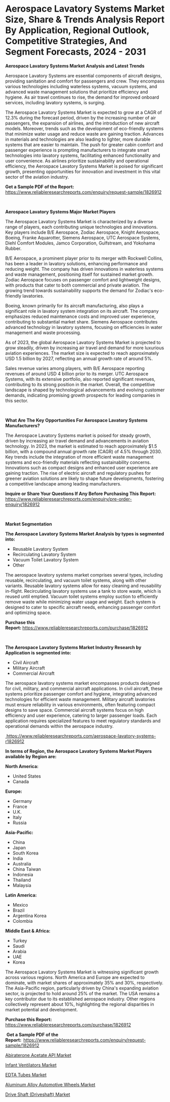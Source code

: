 <p><h1>Aerospace Lavatory Systems Market Size, Share & Trends Analysis Report By Application, Regional Outlook, Competitive Strategies, And Segment Forecasts, 2024 - 2031</h1></p><p><strong>Aerospace Lavatory Systems Market Analysis and Latest Trends</strong></p>
<p><p>Aerospace Lavatory Systems are essential components of aircraft designs, providing sanitation and comfort for passengers and crew. They encompass various technologies including waterless systems, vacuum systems, and advanced waste management solutions that prioritize efficiency and hygiene. As air travel continues to rise, the demand for improved onboard services, including lavatory systems, is surging. </p><p>The Aerospace Lavatory Systems Market is expected to grow at a CAGR of 12.3% during the forecast period, driven by the increasing number of air passengers, the expansion of airlines, and the introduction of new aircraft models. Moreover, trends such as the development of eco-friendly systems that minimize water usage and reduce waste are gaining traction. Advances in materials and technologies are also leading to lighter, more durable systems that are easier to maintain. The push for greater cabin comfort and passenger experience is prompting manufacturers to integrate smart technologies into lavatory systems, facilitating enhanced functionality and user convenience. As airlines prioritize sustainability and operational efficiency, the Aerospace Lavatory Systems Market is poised for significant growth, presenting opportunities for innovation and investment in this vital sector of the aviation industry.</p></p>
<p><strong>Get a Sample PDF of the Report:&nbsp;</strong> <a href="https://www.reliableresearchreports.com/enquiry/request-sample/1826912?utm_campaign=40&utm_medium=2&utm_source=Github&utm_content=ia&utm_term=04112024&utm_id=aerospace-lavatory-systems">https://www.reliableresearchreports.com/enquiry/request-sample/1826912</a></p>
<p>&nbsp;</p>
<p><strong>Aerospace Lavatory Systems Major Market Players</strong></p>
<p><p>The Aerospace Lavatory Systems Market is characterized by a diverse range of players, each contributing unique technologies and innovations. Key players include B/E Aerospace, Zodiac Aerospace, Knight Aerospace, Boeing, Franke Aquarotter, Siemens Aerospace, UTC Aerospace Systems, Diehl Comfort Modules, Jamco Corporation, Gulfstream, and Yokohama Rubber.</p><p>B/E Aerospace, a prominent player prior to its merger with Rockwell Collins, has been a leader in lavatory solutions, enhancing performance and reducing weight. The company has driven innovations in waterless systems and waste management, positioning itself for sustained market growth. Zodiac Aerospace focuses on passenger comfort and lightweight designs, with products that cater to both commercial and private aviation. The growing trend towards sustainability supports the demand for Zodiac's eco-friendly lavatories.</p><p>Boeing, known primarily for its aircraft manufacturing, also plays a significant role in lavatory system integration on its aircraft. The company emphasizes reduced maintenance costs and improved user experience, contributing to substantial market share. Siemens Aerospace contributes advanced technology in lavatory systems, focusing on efficiencies in water management and waste processing.</p><p>As of 2023, the global Aerospace Lavatory Systems Market is projected to grow steadily, driven by increasing air travel and demand for more luxurious aviation experiences. The market size is expected to reach approximately USD 1.5 billion by 2027, reflecting an annual growth rate of around 5%.</p><p>Sales revenue varies among players, with B/E Aerospace reporting revenues of around USD 4 billion prior to its merger. UTC Aerospace Systems, with its extensive portfolio, also reported significant revenues, contributing to its strong position in the market. Overall, the competitive landscape is shaped by technological advancements and evolving customer demands, indicating promising growth prospects for leading companies in this sector.</p></p>
<p>&nbsp;</p>
<p><strong>What Are The Key Opportunities For Aerospace Lavatory Systems Manufacturers?</strong></p>
<p><p>The Aerospace Lavatory Systems market is poised for steady growth, driven by increasing air travel demand and advancements in aviation technology. In 2023, the market is estimated to reach approximately $1.5 billion, with a compound annual growth rate (CAGR) of 4.5% through 2030. Key trends include the integration of more efficient waste management systems and eco-friendly materials reflecting sustainability concerns. Innovations such as compact designs and enhanced user experience are gaining traction. The rise of electric aircraft and regulatory pushes for greener aviation solutions are likely to shape future developments, fostering a competitive landscape among leading manufacturers.</p></p>
<p><strong>Inquire or Share Your Questions If Any Before Purchasing This Report:</strong> <a href="https://www.reliableresearchreports.com/enquiry/pre-order-enquiry/1826912?utm_campaign=40&utm_medium=2&utm_source=Github&utm_content=ia&utm_term=04112024&utm_id=aerospace-lavatory-systems">https://www.reliableresearchreports.com/enquiry/pre-order-enquiry/1826912</a></p>
<p>&nbsp;</p>
<p><strong>Market Segmentation</strong></p>
<p><strong>The Aerospace Lavatory Systems Market Analysis by types is segmented into:</strong></p>
<p><ul><li>Reusable Lavatory System</li><li>Recirculating Lavatory System</li><li>Vacuum Toilet Lavatory System</li><li>Other</li></ul></p>
<p><p>The aerospace lavatory systems market comprises several types, including reusable, recirculating, and vacuum toilet systems, along with other variants. Reusable lavatory systems allow for easy cleaning and reusability in-flight. Recirculating lavatory systems use a tank to store waste, which is reused until emptied. Vacuum toilet systems employ suction to efficiently remove waste while minimizing water usage and weight. Each system is designed to cater to specific aircraft needs, enhancing passenger comfort and optimizing space.</p></p>
<p><strong>Purchase this Report:&nbsp;</strong><a href="https://www.reliableresearchreports.com/purchase/1826912?utm_campaign=40&utm_medium=2&utm_source=Github&utm_content=ia&utm_term=04112024&utm_id=aerospace-lavatory-systems">https://www.reliableresearchreports.com/purchase/1826912</a></p>
<p>&nbsp;</p>
<p><strong>The Aerospace Lavatory Systems Market Industry Research by Application is segmented into:</strong></p>
<p><ul><li>Civil Aircraft</li><li>Military Aircraft</li><li>Commercial Aircraft</li></ul></p>
<p><p>The aerospace lavatory systems market encompasses products designed for civil, military, and commercial aircraft applications. In civil aircraft, these systems prioritize passenger comfort and hygiene, integrating advanced technologies for efficient waste management. Military aircraft lavatories must ensure reliability in various environments, often featuring compact designs to save space. Commercial aircraft systems focus on high efficiency and user experience, catering to larger passenger loads. Each application requires specialized features to meet regulatory standards and operational demands within the aerospace industry.</p></p>
<p><a href="https://www.reliableresearchreports.com/aerospace-lavatory-systems-r1826912?utm_campaign=40&utm_medium=2&utm_source=Github&utm_content=ia&utm_term=04112024&utm_id=aerospace-lavatory-systems">&nbsp;https://www.reliableresearchreports.com/aerospace-lavatory-systems-r1826912</a></p>
<p><strong>In terms of Region, the Aerospace Lavatory Systems Market Players available by Region are:</strong></p>
<p>
    <p> <strong> North America: </strong>
        <ul>
            <li>United States</li>
            <li>Canada</li>
        </ul>
        </p> 
    <p> <strong> Europe: </strong>
        <ul>
            <li>Germany</li>
            <li>France</li>
            <li>U.K.</li>
            <li>Italy</li>
            <li>Russia</li>
        </ul>
        </p> 
    <p> <strong> Asia-Pacific: </strong>
        <ul>
            <li>China</li>
            <li>Japan</li>
            <li>South Korea</li>
            <li>India</li>
            <li>Australia</li>
            <li>China Taiwan</li>
            <li>Indonesia</li>
            <li>Thailand</li>
            <li>Malaysia</li>
        </ul>
        </p> 
    <p> <strong> Latin America: </strong>
        <ul>
            <li>Mexico</li>
            <li>Brazil</li>
            <li>Argentina Korea</li>
            <li>Colombia</li>
        </ul>
        </p> 
    <p> <strong> Middle East & Africa: </strong>
        <ul>
            <li>Turkey</li>
            <li>Saudi</li>
            <li>Arabia</li>
            <li>UAE</li>
            <li>Korea</li>
        </ul>
    </p>
    </p>
<p><p>The Aerospace Lavatory Systems Market is witnessing significant growth across various regions. North America and Europe are expected to dominate, with market shares of approximately 35% and 30%, respectively. The Asia-Pacific region, particularly driven by China's expanding aviation sector, is projected to hold around 25% of the market. The USA remains a key contributor due to its established aerospace industry. Other regions collectively represent about 10%, highlighting the regional disparities in market potential and development.</p></p>
<p><strong>Purchase this Report: </strong><a href="https://www.reliableresearchreports.com/purchase/1826912?utm_campaign=40&utm_medium=2&utm_source=Github&utm_content=ia&utm_term=04112024&utm_id=aerospace-lavatory-systems">https://www.reliableresearchreports.com/purchase/1826912</a></p>
<p>&nbsp;<strong>Get a Sample PDF of the Report:&nbsp;&nbsp;</strong><a href="https://www.reliableresearchreports.com/enquiry/request-sample/1826912?utm_campaign=40&utm_medium=2&utm_source=Github&utm_content=ia&utm_term=04112024&utm_id=aerospace-lavatory-systems">https://www.reliableresearchreports.com/enquiry/request-sample/1826912</a></p>
<p><strong></strong></p>
<p><p><a href="https://www.linkedin.com/pulse/abiraterone-acetate-api-market-global-regional-analysis-focus-jx29f?utm_campaign=40&utm_medium=2&utm_source=Github&utm_content=ia&utm_term=04112024&utm_id=aerospace-lavatory-systems">Abiraterone Acetate API Market</a></p><p><a href="https://issuu.com/reportprime-2/docs/infant-ventilators-market-size-2030_7fc321dfeecd82?utm_campaign=40&utm_medium=2&utm_source=Github&utm_content=ia&utm_term=04112024&utm_id=aerospace-lavatory-systems">Infant Ventilators Market</a></p><p><a href="https://issuu.com/reportprime-2/docs/edta-tubes-market-size-2030.pptx_4353512acbed5f?utm_campaign=40&utm_medium=2&utm_source=Github&utm_content=ia&utm_term=04112024&utm_id=aerospace-lavatory-systems">EDTA Tubes Market</a></p><p><a href="https://github.com/michaelhall412/Market-Research-Report-List-1/blob/main/aluminum-alloy-automotive-wheels-market.md?utm_campaign=40&utm_medium=2&utm_source=Github&utm_content=ia&utm_term=04112024&utm_id=aerospace-lavatory-systems">Aluminum Alloy Automotive Wheels Market</a></p><p><a href="https://github.com/darcy8m10dupre/Market-Research-Report-List-1/blob/main/drive-shaft-driveshaft-market.md?utm_campaign=40&utm_medium=2&utm_source=Github&utm_content=ia&utm_term=04112024&utm_id=aerospace-lavatory-systems">Drive Shaft (Driveshaft) Market</a></p></p>